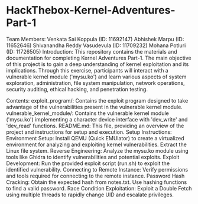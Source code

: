 # HackThebox-Kernel-Adventures-Part-1
Team Members:
Venkata Sai Koppula (ID: 11692147)
Abhishek Marpu (ID: 11652646)
Shivanandha Reddy Vasudevula (ID: 11709232)
Mohana Potluri (ID: 11726505)
Introduction:
This repository contains the materials and documentation for completing Kernel Adventures Part-1. The main objective of this project is to gain a deep understanding of kernel exploitation and its implications. Through this exercise, participants will interact with a vulnerable kernel module ('mysu.ko') and learn various aspects of system exploration, administration, file system manipulation, network operations, security auditing, ethical hacking, and penetration testing.

Contents:
exploit_program/: Contains the exploit program designed to take advantage of the vulnerabilities present in the vulnerable kernel module.
vulnerable_kernel_module/: Contains the vulnerable kernel module ('mysu.ko') implementing a character device interface with 'dev_write' and 'dev_read' functions.
README.md: This file, providing an overview of the project and instructions for setup and execution.
Setup Instructions:
Environment Setup:
Install QEMU (Quick EMUlator) to create a virtualized environment for analyzing and exploiting kernel vulnerabilities.
Extract the Linux file system.
Reverse Engineering:
Analyze the mysu.ko module using tools like Ghidra to identify vulnerabilities and potential exploits.
Exploit Development:
Run the provided exploit script (run.sh) to exploit the identified vulnerability.
Connecting to Remote Instance:
Verify permissions and tools required for connecting to the remote instance.
Password Hash Cracking:
Obtain the expected hash from notes.txt.
Use hashing functions to find a valid password.
Race Condition Exploitation:
Exploit a Double Fetch using multiple threads to rapidly change UID and escalate privileges.
